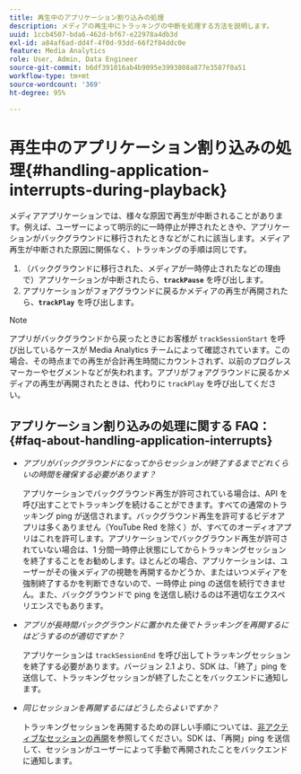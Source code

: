 ```yaml
---
title: 再生中のアプリケーション割り込みの処理
description: メディアの再生中にトラッキングの中断を処理する方法を説明します。
uuid: 1ccb4507-bda6-462d-bf67-e22978a4db3d
exl-id: a84af6ad-dd4f-4f0d-93dd-66f2f84ddc0e
feature: Media Analytics
role: User, Admin, Data Engineer
source-git-commit: b6df391016ab4b9095e3993808a877e3587f0a51
workflow-type: tm+mt
source-wordcount: '369'
ht-degree: 95%

---
```


# 再生中のアプリケーション割り込みの処理{#handling-application-interrupts-during-playback}

メディアアプリケーションでは、様々な原因で再生が中断されることがあります。例えば、ユーザーによって明示的に一時停止が押されたときや、アプリケーションがバックグラウンドに移行されたときなどがこれに該当します。メディア再生が中断された原因に関係なく、トラッキングの手順は同じです。

1. （バックグラウンドに移行された、メディアが一時停止されたなどの理由で）アプリケーションが中断されたら、**`trackPause`** を呼び出します。
1. アプリケーションがフォアグラウンドに戻るかメディアの再生が再開されたら、**`trackPlay`** を呼び出します。

>[!NOTE]
>
>アプリがバックグラウンドから戻ったときにお客様が `trackSessionStart` を呼び出しているケースが Media Analytics チームによって確認されています。この場合、その時点までの再生が合計再生時間にカウントされず、以前のプログレスマーカーやセグメントなどが失われます。アプリがフォアグラウンドに戻るかメディアの再生が再開されたときは、代わりに `trackPlay` を呼び出してください。

## アプリケーション割り込みの処理に関する FAQ：  {#faq-about-handling-application-interrupts}

* _アプリがバックグラウンドになってからセッションが終了するまでどれくらいの時間を確保する必要があります？_

   アプリケーションでバックグラウンド再生が許可されている場合は、API を呼び出すことでトラッキングを続けることができます。すべての通常のトラッキング ping が送信されます。バックグラウンド再生を許可するビデオアプリは多くありません（YouTube Red を除く）が、すべてのオーディオアプリはこれを許可します。アプリケーションでバックグラウンド再生が許可されていない場合は、1 分間一時停止状態にしてからトラッキングセッションを終了することをお勧めします。ほとんどの場合、アプリケーションは、ユーザーがその後メディアの視聴を再開するかどうか、またはいつメディアを強制終了するかを判断できないので、一時停止 ping の送信を続行できません。また、バックグラウンドで ping を送信し続けるのは不適切なエクスペリエンスでもあります。

* _アプリが長時間バックグラウンドに置かれた後でトラッキングを再開するにはどうするのが適切ですか？_

   アプリケーションは `trackSessionEnd` を呼び出してトラッキングセッションを終了する必要があります。バージョン 2.1 より、SDK は、「終了」ping を送信して、トラッキングセッションが終了したことをバックエンドに通知します。

* _同じセッションを再開するにはどうしたらよいですか？_

   トラッキングセッションを再開するための詳しい手順については、[非アクティブなセッションの再開](/help/sdk-implement/cookbook/resuming-inactive.md)を参照してください。SDK は、「再開」ping を送信して、セッションがユーザーによって手動で再開されたことをバックエンドに通知します。
